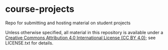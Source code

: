 # course-projects
Repo for submitting and hosting material on student projects

Unless otherwise specified, all material in this repository is available under a [Creative Commons Attribution 4.0 International License (CC BY 4.0)](https://creativecommons.org/licenses/by/4.0/); see LICENSE.txt for details.

